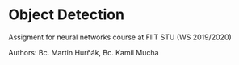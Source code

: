 # Object Detection
Assigment for neural networks course at FIIT STU (WS 2019/2020)

Authors: Bc. Martin Hurňák, Bc. Kamil Mucha
